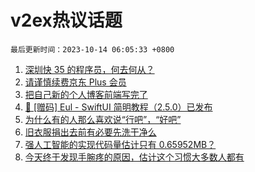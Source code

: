 # v2ex热议话题

`最后更新时间：2023-10-14 06:05:33 +0800`

1. [深圳快 35 的程序员，何去何从？](https://www.v2ex.com/t/981617)
1. [请谨慎续费京东 Plus 会员](https://www.v2ex.com/t/981580)
1. [把自己新的个人博客前端写完了](https://www.v2ex.com/t/981655)
1. [🚀 [赠码] Eul - SwiftUI 简明教程（2.5.0）已发布](https://www.v2ex.com/t/981557)
1. [为什么有的人那么喜欢说“行吧”，“好吧”](https://www.v2ex.com/t/981602)
1. [旧衣服捐出去前有必要先洗干净么](https://www.v2ex.com/t/981549)
1. [强人工智能的实现代码量估计只有 0.65952MB？](https://www.v2ex.com/t/981540)
1. [今天终于发现手腕疼的原因，估计这个习惯大多数人都有](https://www.v2ex.com/t/981769)

